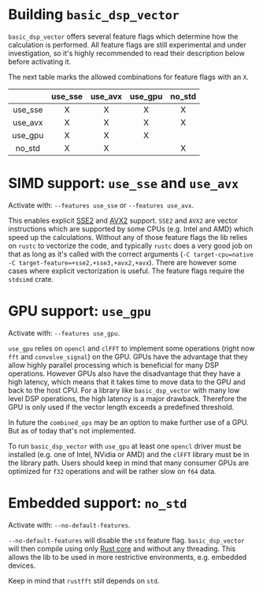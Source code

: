 # Building `basic_dsp_vector`

`basic_dsp_vector` offers several feature flags which determine how the calculation is performed. All feature flags are still experimental and under investigation, so it's highly recommended to read their description below before activating it.

The next table marks the allowed combinations for feature flags with an `X`.

|            | use_sse | use_avx | use_gpu | no_std |
|:----------:|:-------:|:-------:|:------:|:------:|
| use_sse    |    X    |    X    |    X   |    X   |
| use_avx    |    X    |    X    |    X   |    X   |
| use_gpu    |    X    |    X    |    X   |        |
| no_std     |    X    |    X    |        |    X   |

# SIMD support: `use_sse` and `use_avx`
Activate with: `--features use_sse` or `--features use_avx`.

This enables explicit [SSE2](https://en.wikipedia.org/wiki/Streaming_SIMD_Extensions) and [AVX2](https://en.wikipedia.org/wiki/Advanced_Vector_Extensions) support. `SSE2` and `AVX2` are vector instructions which are supported by some CPUs (e.g. Intel and AMD) which speed up the calculations. Without any of those feature flags the lib relies on `rustc` to vectorize the code, and typically `rustc` does a very good job on that as long as it's called with the correct arguments (`-C target-cpu=native -C target-feature=+sse2,+sse3,+avx2,+avx`). There are however some cases where explicit vectorization is useful. The feature flags require the `stdsimd` crate. 

# GPU support: `use_gpu`
Activate with: `--features use_gpu`.

`use_gpu` relies on `opencl` and `clFFT` to implement some operations (right now `fft` and `convolve_signal`) on the GPU. GPUs have the advantage that they allow highly parallel processing which is beneficial for many DSP operations. However GPUs also have the disadvantage that they have a high latency, which means that it takes time to move data to the GPU and back to the host CPU. For a library like `basic_dsp_vector` with many low level DSP operations, the high latency is a major drawback. Therefore the GPU is only used if the vector length exceeds a predefined threshold. 

In future the `combined_ops` may be an option to make further use of a GPU. But as of today that's not implemented.

To run `basic_dsp_vector` with `use_gpu` at least one `opencl` driver must be installed (e.g. one of Intel, NVidia or AMD) and the `clFFT` library must be in the library path. Users should keep in mind that many consumer GPUs are optimized for `f32` operations and will be rather slow on `f64` data.

# Embedded support: `no_std`
Activate with: `--no-default-features`.

`--no-default-features` will disable the `std` feature flag. `basic_dsp_vector` will then compile using only [Rust core](https://doc.rust-lang.org/core/) and without any threading. This allows the lib to be used in more restrictive environments, e.g. embedded devices.

Keep in mind that `rustfft` still depends on `std`.